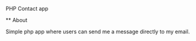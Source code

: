 PHP Contact app

** About

Simple php app  where users can send me a message directly  to my email. 